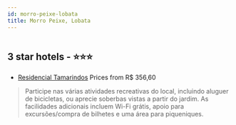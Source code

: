 ```yaml
---
id: morro-peixe-lobata
title: Morro Peixe, Lobata
---
```


<center><img src="https://i.travelapi.com/hotels/23000000/22710000/22709500/22709437/20b9fbaf_z.jpg" alt="" /></center>


##  3 star hotels - ⭐️⭐️⭐️

-    [Residencial Tamarindos](https://www.hurb.com/br/aud/https://www.hurb.com/br/hotels/morro-peixe/residencial-tamarindos-HT-JYUA?cmp=18055) Prices from R$ 356,60
   > Participe nas várias atividades recreativas do local, incluindo aluguer de bicicletas, ou aprecie soberbas vistas a partir do jardim. As facilidades adicionais incluem Wi-Fi grátis, apoio para excursões/compra de bilhetes e uma área para piqueniques.
